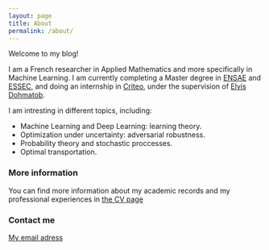 ```yaml
---
layout: page
title: About
permalink: /about/
---
```


Welcome to my blog!

I am a French researcher in Applied Mathematics and more specifically in Machine Learning. I am currently completing a Master degree in [ENSAE](https://www.ensae.fr "ENSAE homepage") and [ESSEC](http://www.essec.edu/fr/ "ESSEC Homepage"), and doing an internship in [Criteo](https://www.criteo.com "Criteo homepage"), under the supervision of [Elvis Dohmatob](http://dohmatob.github.io "Elvis's personal page").

I am intresting in different topics, including:

- Machine Learning and Deep Learning: learning theory.
- Optimization under uncertainty: adversarial robustness.
- Probability theory and stochastic proccesses.
- Optimal transportation.

### More information

You can find more information about my academic records and my professional experiences in [the CV page](/cv.md)

### Contact me

[My email adress](mailto:morgane.goibert@gmail.com)